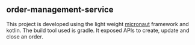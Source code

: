 ## order-management-service

This project is developed using the light weight [micronaut](https://docs.micronaut.io/3.5.3/guide/index.html) framework and kotlin. The build tool used is gradle.
It exposed APIs to create, update and close an order.

